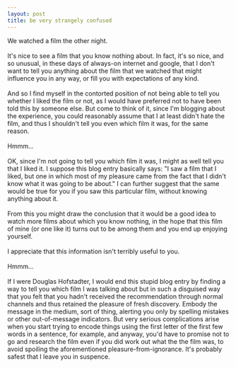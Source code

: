 ```yaml
---
layout: post
title: be very strangely confused
---
```


<div class="entry-item s2-entrytext">We watched a film the other night.<br/><br/>It's nice to see a film that you know nothing about. In fact, it's so nice, and so unusual, in these days of always-on internet and google, that I don't want to tell you anything about the film that we watched that might influence you in any way, or fill you with expectations of any kind.<br/><br/>And so I find myself in the contorted position of not being able to tell you whether I liked the film or not, as I would have preferred not to have been told this by someone else. But come to think of it, since I'm blogging about the experience, you could reasonably assume that I at least didn't hate the film, and thus I shouldn't tell you even which film it was, for the same reason.<br/><br/>Hmmm... <br/><br/>OK, since I'm not going to tell you which film it was, I might as well tell you that I liked it. I suppose this blog entry basically says: "I saw a film that I liked, but one in which most of my pleasure came from the fact that I didn't know what it was going to be about." I can further suggest that the same would be true for you if you saw this particular film, without knowing anything about it. <br/><br/>From this you might draw the conclusion that it would be a good idea to watch more films about which you know nothing, in the hope that this film of mine (or one like it) turns out to be among them and you end up enjoying yourself. <br/><br/>I appreciate that this information isn't terribly useful to you.<br/><br/>Hmmm...<br/><br/>If I were Douglas Hofstadter, I would end this stupid blog entry by finding a way to tell you which film I was talking about but in such a disguised way that you felt that you hadn't received the recommendation through normal channels and thus retained the pleasure of fresh discovery. Embody the message in the medium, sort of thing, alerting you only by spelling mistakes or other out-of-message indicators. But very serious complications arise when you start trying to encode things using the first letter of the first few words in a sentence, for example, and anyway, you'd have to promise not to go and research the film even if you did work out what the the film was, to avoid spoiling the aforementioned pleasure-from-ignorance. It's probably safest that I leave you in suspence.</div>